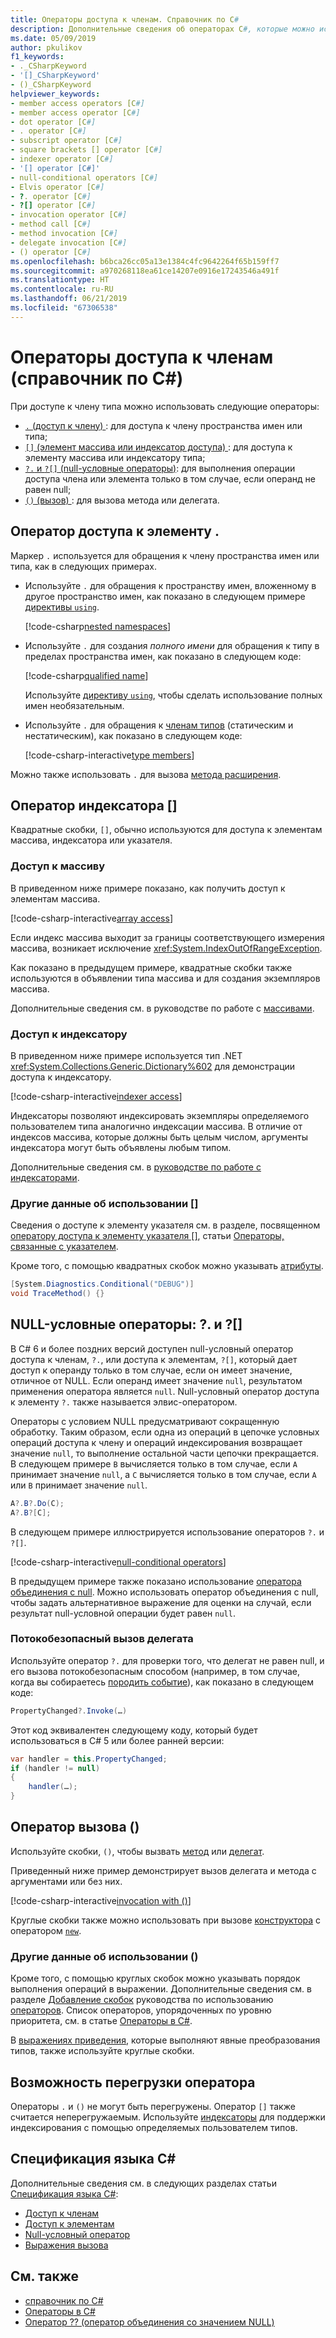 ```yaml
---
title: Операторы доступа к членам. Справочник по C#
description: Дополнительные сведения об операторах C#, которые можно использовать для доступа к членам типа.
ms.date: 05/09/2019
author: pkulikov
f1_keywords:
- ._CSharpKeyword
- '[]_CSharpKeyword'
- ()_CSharpKeyword
helpviewer_keywords:
- member access operators [C#]
- member access operator [C#]
- dot operator [C#]
- . operator [C#]
- subscript operator [C#]
- square brackets [] operator [C#]
- indexer operator [C#]
- '[] operator [C#]'
- null-conditional operators [C#]
- Elvis operator [C#]
- ?. operator [C#]
- ?[] operator [C#]
- invocation operator [C#]
- method call [C#]
- method invocation [C#]
- delegate invocation [C#]
- () operator [C#]
ms.openlocfilehash: b6bca26cc05a13e1384c4fc9642264f65b159ff7
ms.sourcegitcommit: a970268118ea61ce14207e0916e17243546a491f
ms.translationtype: HT
ms.contentlocale: ru-RU
ms.lasthandoff: 06/21/2019
ms.locfileid: "67306538"
---
```

# <a name="member-access-operators-c-reference"></a>Операторы доступа к членам (справочник по C#)

При доступе к члену типа можно использовать следующие операторы:

- [`.` (доступ к члену) ](#member-access-operator-): для доступа к члену пространства имен или типа;
- [`[]` (элемент массива или индексатор доступа) ](#indexer-operator-): для доступа к элементу массива или индексатору типа;
- [`?.` и `?[]` (null-условные операторы)](#null-conditional-operators--and-): для выполнения операции доступа члена или элемента только в том случае, если операнд не равен null;
- [`()` (вызов) ](#invocation-operator-): для вызова метода или делегата.

## <a name="member-access-operator-"></a>Оператор доступа к элементу .

Маркер `.` используется для обращения к члену пространства имен или типа, как в следующих примерах.

- Используйте `.` для обращения к пространству имен, вложенному в другое пространство имен, как показано в следующем примере [директивы `using`](../keywords/using-directive.md).

  [!code-csharp[nested namespaces](~/samples/csharp/language-reference/operators/MemberAccessOperators.cs#NestedNamespace)]

- Используйте `.` для создания *полного имени* для обращения к типу в пределах пространства имен, как показано в следующем коде:

  [!code-csharp[qualified name](~/samples/csharp/language-reference/operators/MemberAccessOperators.cs#QualifiedName)]

  Используйте [директиву `using`](../keywords/using-directive.md), чтобы сделать использование полных имен необязательным.

- Используйте `.` для обращения к [членам типов](../../programming-guide/classes-and-structs/index.md#members) (статическим и нестатическим), как показано в следующем коде:

  [!code-csharp-interactive[type members](~/samples/csharp/language-reference/operators/MemberAccessOperators.cs#TypeMemberAccess)]

Можно также использовать `.` для вызова [метода расширения](../../programming-guide/classes-and-structs/extension-methods.md).

## <a name="indexer-operator-"></a>Оператор индексатора []

Квадратные скобки, `[]`, обычно используются для доступа к элементам массива, индексатора или указателя.

### <a name="array-access"></a>Доступ к массиву

В приведенном ниже примере показано, как получить доступ к элементам массива.

[!code-csharp-interactive[array access](~/samples/csharp/language-reference/operators/MemberAccessOperators.cs#Arrays)]

Если индекс массива выходит за границы соответствующего измерения массива, возникает исключение <xref:System.IndexOutOfRangeException>.

Как показано в предыдущем примере, квадратные скобки также используются в объявлении типа массива и для создания экземпляров массива.

Дополнительные сведения см. в руководстве по работе с [массивами](../../programming-guide/arrays/index.md).

### <a name="indexer-access"></a>Доступ к индексатору

В приведенном ниже примере используется тип .NET <xref:System.Collections.Generic.Dictionary%602> для демонстрации доступа к индексатору.

[!code-csharp-interactive[indexer access](~/samples/csharp/language-reference/operators/MemberAccessOperators.cs#Indexers)]

Индексаторы позволяют индексировать экземпляры определяемого пользователем типа аналогично индексации массива. В отличие от индексов массива, которые должны быть целым числом, аргументы индексатора могут быть объявлены любым типом.

Дополнительные сведения см. в [руководстве по работе с индексаторами](../../programming-guide/indexers/index.md).

### <a name="other-usages-of-"></a>Другие данные об использовании []

Сведения о доступе к элементу указателя см. в разделе, посвященном [оператору доступа к элементу указателя []](pointer-related-operators.md#pointer-element-access-operator-), статьи [Операторы, связанные с указателем](pointer-related-operators.md).

Кроме того, с помощью квадратных скобок можно указывать [атрибуты](../../programming-guide/concepts/attributes/index.md).

```csharp
[System.Diagnostics.Conditional("DEBUG")]
void TraceMethod() {}
```

## <a name="null-conditional-operators--and-"></a>NULL-условные операторы: ?. и ?[]

В C# 6 и более поздних версий доступен null-условный оператор доступа к членам, `?.`, или доступа к элементам, `?[]`, который дает доступ к операнду только в том случае, если он имеет значение, отличное от NULL. Если операнд имеет значение `null`, результатом применения оператора является `null`. Null-условный оператор доступа к элементу `?.` также называется элвис-оператором.

Операторы с условием NULL предусматривают сокращенную обработку. Таким образом, если одна из операций в цепочке условных операций доступа к члену и операций индексирования возвращает значение `null`, то выполнение остальной части цепочки прекращается. В следующем примере `B` вычисляется только в том случае, если `A` принимает значение `null`, а `C` вычисляется только в том случае, если `A` или `B` принимает значение `null`.

```csharp
A?.B?.Do(C);
A?.B?[C];
```

В следующем примере иллюстрируется использование операторов `?.` и `?[]`.

[!code-csharp-interactive[null-conditional operators](~/samples/csharp/language-reference/operators/MemberAccessOperators.cs#NullConditional)]

В предыдущем примере также показано использование [оператора объединения с null](null-coalescing-operator.md). Можно использовать оператор объединения с null, чтобы задать альтернативное выражение для оценки на случай, если результат null-условной операции будет равен `null`.

### <a name="thread-safe-delegate-invocation"></a>Потокобезопасный вызов делегата

Используйте оператор `?.` для проверки того, что делегат не равен null, и его вызова потокобезопасным способом (например, в том случае, когда вы собираетесь [породить событие](../../../standard/events/how-to-raise-and-consume-events.md)), как показано в следующем коде:

```csharp
PropertyChanged?.Invoke(…)
```

Этот код эквивалентен следующему коду, который будет использоваться в C# 5 или более ранней версии:

```csharp
var handler = this.PropertyChanged;
if (handler != null)
{
    handler(…);
}
```

## <a name="invocation-operator-"></a>Оператор вызова ()

Используйте скобки, `()`, чтобы вызвать [метод](../../programming-guide/classes-and-structs/methods.md) или [делегат](../../programming-guide/delegates/index.md).

Приведенный ниже пример демонстрирует вызов делегата и метода с аргументами или без них.

[!code-csharp-interactive[invocation with ()](~/samples/csharp/language-reference/operators/MemberAccessOperators.cs#Invocation)]

Круглые скобки также можно использовать при вызове [конструктора](../../programming-guide/classes-and-structs/constructors.md) с оператором [`new`](../keywords/new-operator.md).

### <a name="other-usages-of-"></a>Другие данные об использовании ()

Кроме того, с помощью круглых скобок можно указывать порядок выполнения операций в выражении. Дополнительные сведения см. в разделе [Добавление скобок](../../programming-guide/statements-expressions-operators/operators.md#adding-parentheses) руководства по использованию [операторов](../../programming-guide/statements-expressions-operators/operators.md). Список операторов, упорядоченных по уровню приоритета, см. в статье [Операторы в C#](index.md).

В [выражениях приведения](type-testing-and-conversion-operators.md#cast-operator-), которые выполняют явные преобразования типов, также используйте круглые скобки.

## <a name="operator-overloadability"></a>Возможность перегрузки оператора

Операторы `.` и `()` не могут быть перегружены. Оператор `[]` также считается неперегружаемым. Используйте [индексаторы](../../programming-guide/indexers/index.md) для поддержки индексирования с помощью определяемых пользователем типов.

## <a name="c-language-specification"></a>Спецификация языка C#

Дополнительные сведения см. в следующих разделах статьи [Спецификация языка C#](~/_csharplang/spec/introduction.md):

- [Доступ к членам](~/_csharplang/spec/expressions.md#member-access)
- [Доступ к элементам](~/_csharplang/spec/expressions.md#element-access)
- [Null-условный оператор](~/_csharplang/spec/expressions.md#null-conditional-operator)
- [Выражения вызова](~/_csharplang/spec/expressions.md#invocation-expressions)

## <a name="see-also"></a>См. также

- [справочник по C#](../index.md)
- [Операторы в C#](index.md)
- [Оператор ?? (оператор объединения со значением NULL)](null-coalescing-operator.md)
